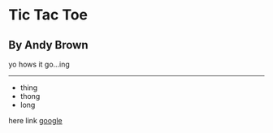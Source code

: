 
# Tic Tac Toe

## By Andy Brown

yo hows it go...ing

----
- thing
- thong
- long

here link [google](www.google.com)
